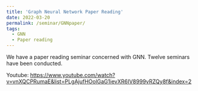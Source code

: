 ```yaml
---
title: 'Graph Neural Network Paper Reading'
date: 2022-03-20
permalink: /seminar/GNNpaper/
tags:
  - GNN
  - Paper reading
---
```


We have a paper reading seminar concerned with GNN. Twelve seminars have been conducted. 

Youtube: https://www.youtube.com/watch?v=vnXQCPRumaE&list=PLgAjufHOolGaG1ievXR6IV8999vRZQy8f&index=2
